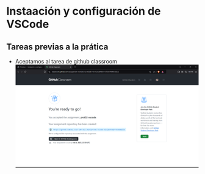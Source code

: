 # Instaación y configuración de VSCode

## Tareas previas a la prática

- Aceptamos al tarea de github classroom
![](./images/classroom.png)